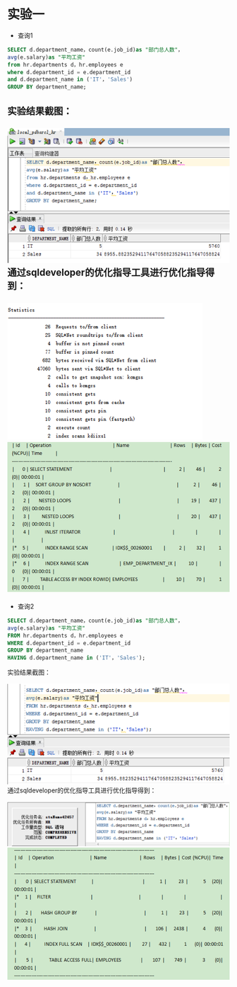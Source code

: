 # 实验一
- 查询1
```sql
SELECT d.department_name，count(e.job_id)as "部门总人数"，
avg(e.salary)as "平均工资"
from hr.departments d，hr.employees e
where d.department_id = e.department_id
and d.department_name in ('IT'，'Sales')
GROUP BY department_name;
```
实验结果截图：<br><br>
![执行结果图片](./1_1.png)
通过sqldeveloper的优化指导工具进行优化指导得到：<br><br>
![执行结果图片](./1_3.png)
![执行结果图片](./1_4.png)
----------
- 查询2
```sql
SELECT d.department_name，count(e.job_id)as "部门总人数"，
avg(e.salary)as "平均工资"
FROM hr.departments d，hr.employees e
WHERE d.department_id = e.department_id
GROUP BY department_name
HAVING d.department_name in ('IT'，'Sales');
```
实验结果截图：<br><br>
![执行结果图片](./1_2.png)
通过sqldeveloper的优化指导工具进行优化指导得到：<br><br>
![执行结果图片](./1_5.png)
![执行结果图片](./1_6.png)
